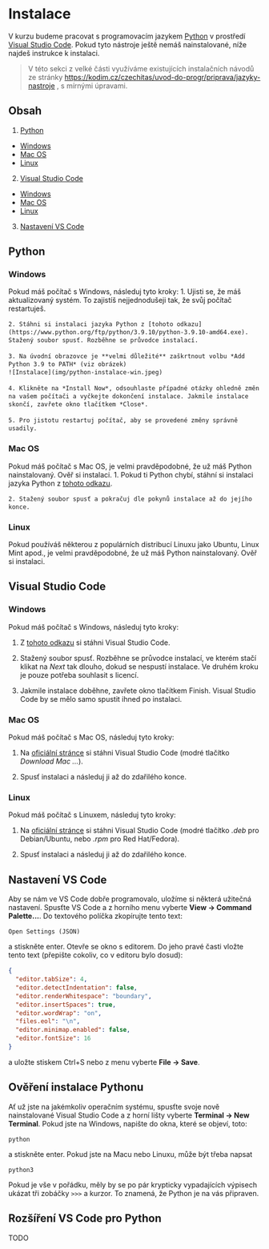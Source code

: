 # Instalace
V kurzu budeme pracovat s programovacím jazykem [Python](https://www.python.org/) v prostředí [Visual Studio Code](https://code.visualstudio.com/). Pokud tyto nástroje ještě nemáš nainstalované, níže najdeš instrukce k instalaci.

> V této sekci z velké části využíváme existujících instalačních návodů ze stránky https://kodim.cz/czechitas/uvod-do-progr/priprava/jazyky-nastroje , s mírnými úpravami.

## Obsah
1. [Python](#python)
  - [Windows](#windows)
  - [Mac OS](#mac-os)
  - [Linux](#linux)

2. [Visual Studio Code](#visual-studio-code)
  - [Windows](#windows)
  - [Mac OS](#mac-os)
  - [Linux](#linux)

3. [Nastavení VS Code](#nastaven%C3%AD-vs-code)

## Python
### Windows
Pokud máš počítač s Windows, následuj tyto kroky:
    1. Ujisti se, že máš aktualizovaný systém. To zajistíš nejjednodušeji tak, že svůj počítač restartuješ.

    2. Stáhni si instalaci jazyka Python z [tohoto odkazu](https://www.python.org/ftp/python/3.9.10/python-3.9.10-amd64.exe). Stažený soubor spusť. Rozběhne se průvodce instalací.
    
    3. Na úvodní obrazovce je **velmi důležité** zaškrtnout volbu *Add Python 3.9 to PATH* (viz obrázek)
    ![Instalace](img/python-instalace-win.jpeg)
    
    4. Klikněte na *Install Now*, odsouhlaste případné otázky ohledně změn na vašem počítači a vyčkejte dokončení instalace. Jakmile instalace skončí, zavřete okno tlačítkem *Close*.
    
    5. Pro jistotu restartuj počítač, aby se provedené změny správně usadily.

### Mac OS
Pokud máš počítač s Mac OS, je velmi pravděpodobné, že už máš Python nainstalovaný. Ověř si instalaci.
    1. Pokud ti Python chybí, stáhní si instalaci jazyka Python z [tohoto odkazu](https://www.python.org/ftp/python/3.9.10/python-3.9.10-macos11.pkg).

    2. Stažený soubor spusť a pokračuj dle pokynů instalace až do jejího konce.

### Linux
Pokud používáš některou z populárních distribucí Linuxu jako Ubuntu, Linux Mint apod., je velmi pravděpodobné, že už máš Python nainstalovaný. Ověř si instalaci.

## Visual Studio Code
### Windows
Pokud máš počítač s Windows, následuj tyto kroky:

1. Z [tohoto odkazu](https://aka.ms/win32-x64-user-stable) si stáhni Visual Studio Code.

2. Stažený soubor spusť. Rozběhne se průvodce instalací, ve kterém stačí klikat na *Next* tak dlouho, dokud se nespustí instalace. Ve druhém kroku je pouze potřeba souhlasit s licencí.
    
3. Jakmile instalace doběhne, zavřete okno tlačítkem Finish. Visual Studio Code by se mělo samo spustit ihned po instalaci.

### Mac OS
Pokud máš počítač s Mac OS, následuj tyto kroky:

1. Na [oficiální stránce](https://code.visualstudio.com/) si stáhni Visual Studio Code (modré tlačítko *Download Mac ...*).

2. Spusť instalaci a následuj ji až do zdařilého konce.

### Linux
Pokud máš počítač s Linuxem, následuj tyto kroky:

1. Na [oficiální stránce](https://code.visualstudio.com/) si stáhni Visual Studio Code (modré tlačítko *.deb* pro Debian/Ubuntu, nebo *.rpm* pro Red Hat/Fedora).

2. Spusť instalaci a následuj ji až do zdařilého konce.

## Nastavení VS Code
Aby se nám ve VS Code dobře programovalo, uložíme si některá užitečná nastavení. Spusťte VS Code a z horního menu vyberte **View → Command Palette...**. Do textového políčka zkopírujte tento text:

```
Open Settings (JSON)
```
a stiskněte enter.
Otevře se okno s editorem. Do jeho pravé časti vložte tento text (přepište cokoliv, co v editoru bylo dosud):

```json
{
  "editor.tabSize": 4,
  "editor.detectIndentation": false,
  "editor.renderWhitespace": "boundary",
  "editor.insertSpaces": true,
  "editor.wordWrap": "on",
  "files.eol": "\n",
  "editor.minimap.enabled": false,
  "editor.fontSize": 16
}
```

a uložte stiskem Ctrl+S nebo z menu vyberte **File → Save**.

## Ověření instalace Pythonu
Ať už jste na jakémkoliv operačním systému, spusťte svoje nově nainstalované Visual Studio Code a z horní lišty vyberte **Terminal → New Terminal**. 
Pokud jste na Windows, napište do okna, které se objeví, toto:
```
python
```
a stiskněte enter. Pokud jste na Macu nebo Linuxu, může být třeba napsat
```
python3
```
Pokud je vše v pořádku, měly by se po pár krypticky vypadajících výpisech ukázat tři zobáčky `>>>` a kurzor. To znamená, že Python je na vás připraven.

## Rozšíření VS Code pro Python
TODO


